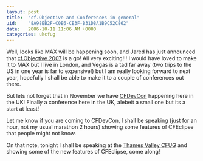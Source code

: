 ```yaml
---
layout: post
title:  "cf.Objective and Conferences in general"
uid:	"8A98EB2F-C0E6-CE3F-B31D8A1B9C52C862"
date:   2006-10-11 11:06 AM +0000
categories: ukcfug
---
```

Well, looks like MAX will be happening soon, and Jared has just announced that <a href="http://www.cfobjective.com/">cf.Objective 2007</a> is a go! All very exciting!!! I would have loved to make it to MAX but I live in London, and Vegas is a tad far away (two trips to the US in one year is far to expensive!) but I am really looking forward to next year, hopefully I shall be able to make it to a couple of conferences out there. 

But lets not forget that in November we have <a href="http://www.cfdevcon.com/">CFDevCon</a> happening here in the UK! Finally a conference here in the UK, alebeit a small one but its a start at least!

Let me know if you are coming to CFDevCon, I shall be speaking (just for an hour, not my usual marathon 2 hours) showing some features of CFEclipse that people might not know.

On that note, tonight I shall be speaking at the <a href="http://www.ukcfug.org/index.cfm?objectid=F222A9C0-F1FF-921E-187AEE9C4C78347D">Thames Valley CFUG</a> and showing some of the new features of CFEclipse, come along!